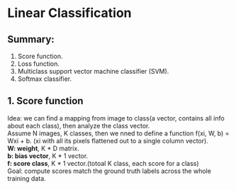 # Linear Classification
## Summary:
1. Score function.
2. Loss function.
3. Multiclass support vector machine classifier (SVM).
4. Softmax classifier.

## 1. Score function
Idea: we can find a mapping from image to class(a vector, contains all info about each class), then analyze the class vector.\
Assume N images, K classes, then we nned to define a function f(xi, W, b) = Wxi + b. (xi with all its pixels flattened out to a single column vector).  \
**W: weight**, K * D matrix. \
**b: bias vector**, K * 1 vector. \
**f: score class**, K * 1 vector.(totoal K class, each score for a class) \
Goal: compute scores match the ground truth labels across the whole training data.





